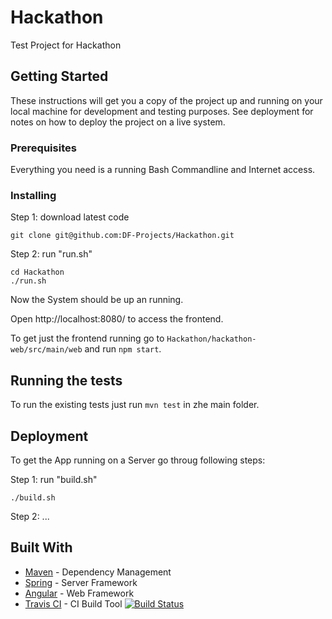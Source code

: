 # Hackathon

Test Project for Hackathon

## Getting Started

These instructions will get you a copy of the project up and running on your local machine for development and testing purposes. See deployment for notes on how to deploy the project on a live system.

### Prerequisites

Everything you need is a running Bash Commandline and Internet access.

### Installing

Step 1: download latest code

```
git clone git@github.com:DF-Projects/Hackathon.git
```

Step 2: run "run.sh"

```
cd Hackathon
./run.sh
```

Now the System should be up an running.

Open http://localhost:8080/ to access the frontend.

To get just the frontend running go to ```Hackathon/hackathon-web/src/main/web``` and run ```npm start```.

## Running the tests

To run the existing tests just run ```mvn test``` in zhe main folder.

## Deployment

To get the App running on a Server go throug following steps:

Step 1: run "build.sh"
```
./build.sh
```

Step 2: ...

## Built With

* [Maven](https://maven.apache.org/) - Dependency Management
* [Spring](https://spring.io/) - Server Framework
* [Angular](https://angular.io/) - Web Framework
* [Travis CI](https://travis-ci.com/) - CI Build Tool [![Build Status](https://travis-ci.com/fwidder/Hackathon.svg?branch=master)](https://travis-ci.com/fwidder/Hackathon)
